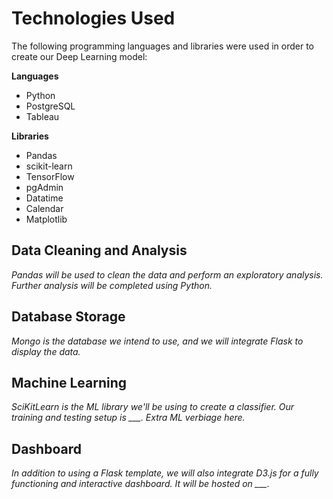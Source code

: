 # Technologies Used
The following programming languages and libraries were used in order to create our Deep Learning model:

**Languages**
- Python
- PostgreSQL
- Tableau

**Libraries**
- Pandas
- scikit-learn
- TensorFlow
- pgAdmin
- Datatime
- Calendar
- Matplotlib

## Data Cleaning and Analysis
*Pandas will be used to clean the data and perform an exploratory analysis. Further analysis will be completed using Python.*


## Database Storage
*Mongo is the database we intend to use, and we will integrate Flask to display the data.*


## Machine Learning
*SciKitLearn is the ML library we'll be using to create a classifier. Our training and testing setup is ___. Extra ML verbiage here.*


## Dashboard
*In addition to using a Flask template, we will also integrate D3.js for a fully functioning and interactive dashboard. It will be hosted on ___.*
